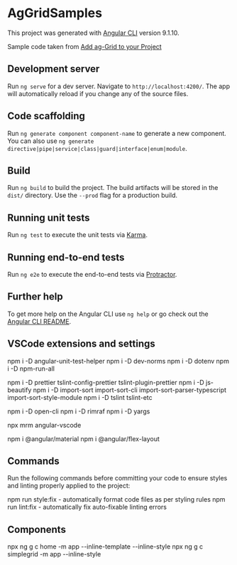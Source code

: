 # AgGridSamples

This project was generated with [Angular CLI](https://github.com/angular/angular-cli) version 9.1.10.

Sample code taken from [Add ag-Grid to your Project](https://www.ag-grid.com/angular-grid/#add-ag-grid-to-your-project)

## Development server

Run `ng serve` for a dev server. Navigate to `http://localhost:4200/`. The app will automatically reload if you change any of the source files.

## Code scaffolding

Run `ng generate component component-name` to generate a new component. You can also use `ng generate directive|pipe|service|class|guard|interface|enum|module`.

## Build

Run `ng build` to build the project. The build artifacts will be stored in the `dist/` directory. Use the `--prod` flag for a production build.

## Running unit tests

Run `ng test` to execute the unit tests via [Karma](https://karma-runner.github.io).

## Running end-to-end tests

Run `ng e2e` to execute the end-to-end tests via [Protractor](http://www.protractortest.org/).

## Further help

To get more help on the Angular CLI use `ng help` or go check out the [Angular CLI README](https://github.com/angular/angular-cli/blob/master/README.md).

## VSCode extensions and settings

npm i -D angular-unit-test-helper
npm i -D dev-norms
npm i -D dotenv
npm i -D npm-run-all

npm i -D prettier tslint-config-prettier tslint-plugin-prettier
npm i -D js-beautify
npm i -D import-sort import-sort-cli import-sort-parser-typescript import-sort-style-module
npm i -D tslint tslint-etc

npm i -D open-cli
npm i -D rimraf
npm i -D yargs

npx mrm angular-vscode

npm i @angular/material
npm i @angular/flex-layout

## Commands

Run the following commands before committing your code to ensure styles and linting properly applied to the project:

npm run style:fix - automatically format code files as per styling rules
npm run lint:fix - automatically fix auto-fixable linting errors

## Components

npx ng g c home -m app --inline-template --inline-style
npx ng g c simplegrid -m app --inline-style
